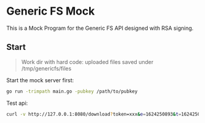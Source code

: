 # Generic FS Mock

This is a Mock Program for the Generic FS API designed with RSA signing.

## Start

> Work dir with hard code: uploaded files saved under /tmp/genericfs/files

Start the mock server first:

```bash
go run -trimpath main.go -pubkey /path/to/pubkey
```

Test api:

```bash
curl -v http://127.0.0.1:8080/download?token=xxx&e=1624250893&t=1624250893&hash=xxx
```

